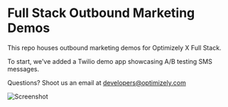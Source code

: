 # Full Stack Outbound Marketing Demos

This repo houses outbound marketing demos for Optimizely X Full Stack.

To start, we've added a Twilio demo app showcasing A/B testing SMS messages. 

Questions? Shoot us an email at developers@optimizely.com

![Screenshot](https://s3-us-west-2.amazonaws.com/mauerbac-static-images/twilio-demo-screenshot.png)